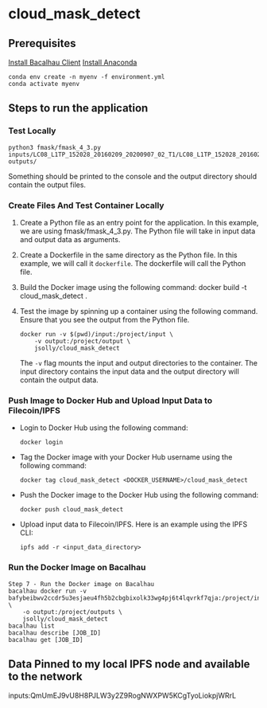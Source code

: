 # cloud_mask_detect

## Prerequisites
[Install Bacalhau Client](https://docs.bacalhau.org/getting-started/installation)
[Install Anaconda](https://docs.anaconda.com/anaconda/install/index.html)
```shell
conda env create -n myenv -f environment.yml
conda activate myenv
```


## Steps to run the application
### Test Locally
```shell
python3 fmask/fmask_4_3.py inputs/LC08_L1TP_152028_20160209_20200907_02_T1/LC08_L1TP_152028_20160209_20200907_02_T1_MTL.txt outputs/
```
Something should be printed to the console and the output directory should contain the output files.

### Create Files And Test Container Locally
1.  Create a Python file as an entry point for the application. In this example, we are using fmask/fmask_4_3.py. The Python file will take in input data and output data as arguments.

2. Create a Dockerfile in the same directory as the Python file. In this example, we will call it `dockerfile`. The dockerfile will call the Python file.
3. Build the Docker image using the following command:
    docker build -t cloud_mask_detect .

4. Test the image by spinning up a container using the following command. Ensure that you see the output from the Python file.
    ```
    docker run -v $(pwd)/input:/project/input \
        -v output:/project/output \
        jsolly/cloud_mask_detect
    ```
    The `-v` flag mounts the input and output directories to the container. The input directory contains the input data and the output directory will contain the output data.
### Push Image to Docker Hub and Upload Input Data to Filecoin/IPFS

- Login to Docker Hub using the following command:
    ```shell
    docker login
    ```
- Tag the Docker image with your Docker Hub username using the following command:
    ```shell
    docker tag cloud_mask_detect <DOCKER_USERNAME>/cloud_mask_detect
    ```
- Push the Docker image to the Docker Hub using the following command:
    ```shell
    docker push cloud_mask_detect
    ```
- Upload input data to Filecoin/IPFS. Here is an example using the IPFS CLI:
    ```shell
    ipfs add -r <input_data_directory>
    ```

### Run the Docker Image on Bacalhau
```shell
Step 7 - Run the Docker image on Bacalhau
bacalhau docker run -v bafybeibwv2ccdr5u3esjaeu4fh5b2cbgbixolk33wg4pj6t4lqvrkf7qja:/project/inputs \
	-o output:/project/outputs \
	jsolly/cloud_mask_detect
bacalhau list
bacalhau describe [JOB_ID]
bacalhau get [JOB_ID]
```

## Data Pinned to my local IPFS node and available to the network
inputs:QmUmEJ9vU8H8PJLW3y2Z9RogNWXPW5KCgTyoLiokpjWRrL